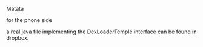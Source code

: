 Matata

for the phone side

a real java file implementing the DexLoaderTemple interface can be found in dropbox.
